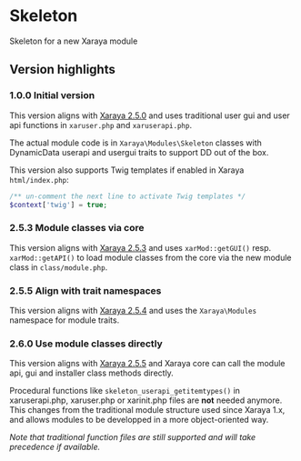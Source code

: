 # Skeleton
Skeleton for a new Xaraya module

## Version highlights

### 1.0.0 Initial version

This version aligns with [Xaraya 2.5.0](https://github.com/mikespub/xaraya-core/releases/tag/v2.5.0) and uses traditional user gui and user api functions in `xaruser.php` and `xaruserapi.php`.

The actual module code is in `Xaraya\Modules\Skeleton` classes with DynamicData userapi and usergui traits to support DD out of the box.

This version also supports Twig templates if enabled in Xaraya `html/index.php`:
```php
/** un-comment the next line to activate Twig templates */
$context['twig'] = true;
```

### 2.5.3 Module classes via core

This version aligns with [Xaraya 2.5.3](https://github.com/mikespub/xaraya-core/releases/tag/v2.5.3) and uses `xarMod::getGUI()` resp. `xarMod::getAPI()` to load module classes from the core via the new module class in  `class/module.php`.

### 2.5.5 Align with trait namespaces

This version aligns with [Xaraya 2.5.4](https://github.com/mikespub/xaraya-core/releases/tag/v2.5.4) and uses the `Xaraya\Modules` namespace for module traits.

### 2.6.0 Use module classes directly

This version aligns with [Xaraya 2.5.5](https://github.com/mikespub/xaraya-core/releases/tag/v2.5.5) and Xaraya core can call the module api, gui and installer class methods directly.

Procedural functions like `skeleton_userapi_getitemtypes()` in xaruserapi.php, xaruser.php or xarinit.php files are **not** needed anymore. This changes from the traditional module structure used since Xaraya 1.x, and allows modules to be developped in a more object-oriented way.

*Note that traditional function files are still supported and will take precedence if available.*
